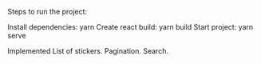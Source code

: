 Steps to run the project:

Install dependencies: yarn
Create react build: yarn build
Start project: yarn serve


Implemented
List of stickers.
Pagination.
Search.

